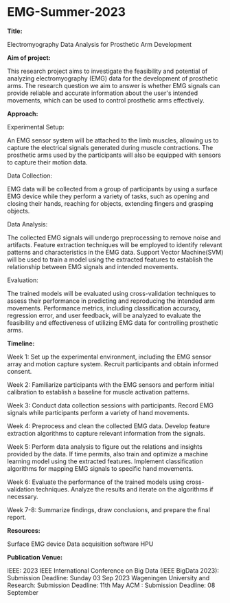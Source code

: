 # EMG-Summer-2023


**Title:**

Electromyography Data Analysis for Prosthetic Arm Development

**Aim of project:** 

This research project aims to investigate the feasibility and potential of analyzing electromyography (EMG) data for the development of prosthetic arms. The research question we aim to answer is whether EMG signals can provide reliable and accurate information about the user's intended movements, which can be used to control prosthetic arms effectively. 



**Approach:** 

Experimental Setup: 

An EMG sensor system will be attached to the limb muscles, allowing us to capture the electrical signals generated during muscle contractions. The prosthetic arms used by the participants will also be equipped with sensors to capture their motion data.


Data Collection:

EMG data will be collected from a group of participants by using a surface EMG device while they perform a variety of tasks, such as opening and closing their hands, reaching for objects, extending fingers and grasping objects.



Data Analysis:

The collected EMG signals will undergo preprocessing to remove noise and artifacts. Feature extraction techniques will be employed to identify relevant patterns and characteristics in the EMG data. Support Vector Machine(SVM) will be used to train a model using the extracted features to establish the relationship between EMG signals and intended movements.

Evaluation:

 The trained models will be evaluated using cross-validation techniques to assess their performance in predicting and reproducing the intended arm movements. Performance metrics, including classification accuracy, regression error, and user feedback, will be analyzed to evaluate the feasibility and effectiveness of utilizing EMG data for controlling prosthetic arms.


**Timeline:**


Week 1: Set up the experimental environment, including the EMG sensor array and motion capture system. Recruit participants and obtain informed consent.

Week 2: Familiarize participants with the EMG sensors and perform initial calibration to establish a baseline for muscle activation patterns.

Week 3: Conduct data collection sessions with participants. Record EMG signals while participants perform a variety of hand movements.

Week 4: Preprocess and clean the collected EMG data. Develop feature extraction algorithms to capture relevant information from the signals.

Week 5: Perform data analysis to figure out the relations and insights provided by the data. If time permits, also train and optimize a machine learning model using the extracted features. Implement classification algorithms for mapping EMG signals to specific hand movements.

Week 6: Evaluate the performance of the trained models using cross-validation techniques. Analyze the results and iterate on the algorithms if necessary.

Week 7-8: Summarize findings, draw conclusions, and prepare the final report.




**Resources:**

Surface EMG device
Data acquisition software
HPU


**Publication Venue:**


IEEE: 2023 IEEE International Conference on Big Data (IEEE BigData 2023):  Submission Deadline: Sunday 03 Sep 2023
Wageningen University and Research:  Submission Deadline: 11th May 
ACM : Submission Deadline:  08 September



